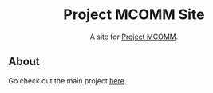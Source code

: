 <div align="center">
  <h1>Project MCOMM Site</h1>
  <!-- <img src="ADD ICON HERE LATER" height=100> -->
  <p>A site for <a href="https://github.com/GlitcherOG/Project-Mcomm">Project MCOMM</a>.</p>
</div>

## About

Go check out the main project [here](https://github.com/GlitcherOG/Project-Mcomm).